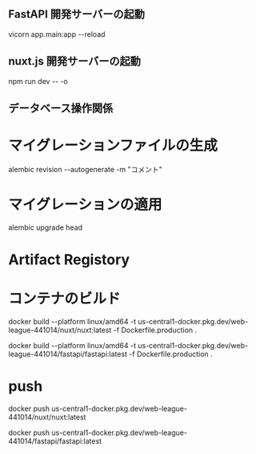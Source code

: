 ## FastAPI 開発サーバーの起動

vicorn app.main:app --reload

## nuxt.js 開発サーバーの起動

npm run dev -- -o

## データベース操作関係

# マイグレーションファイルの生成

alembic revision --autogenerate -m "コメント"

# マイグレーションの適用

alembic upgrade head

# Artifact Registory

# コンテナのビルド

docker build --platform linux/amd64 -t us-central1-docker.pkg.dev/web-league-441014/nuxt/nuxt:latest -f Dockerfile.production .

docker build --platform linux/amd64 -t us-central1-docker.pkg.dev/web-league-441014/fastapi/fastapi:latest -f Dockerfile.production .

# push

docker push us-central1-docker.pkg.dev/web-league-441014/nuxt/nuxt:latest

docker push us-central1-docker.pkg.dev/web-league-441014/fastapi/fastapi:latest
